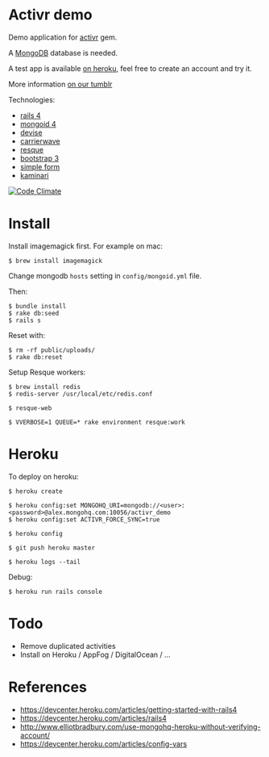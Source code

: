 Activr demo
===========

Demo application for [activr](https://github.com/fotonauts/activr) gem.

A [MongoDB](http://www.mongodb.org/) database is needed.

A test app is available [on heroku](http://activr-demo.herokuapp.com), feel free to create an account and try it.

More information [on our tumblr](http://fotopedia-code.tumblr.com)

Technologies:

- [rails 4](https://github.com/rails/rails)
- [mongoid 4](https://github.com/mongoid/mongoid)
- [devise](https://github.com/plataformatec/devise)
- [carrierwave](https://github.com/carrierwaveuploader/carrierwave)
- [resque](https://github.com/resque/resque)
- [bootstrap 3](http://getbootstrap.com)
- [simple form](https://github.com/plataformatec/simple_form)
- [kaminari](https://github.com/amatsuda/kaminari)

[![Code Climate](https://codeclimate.com/github/fotonauts/activr_demo.png)](https://codeclimate.com/github/fotonauts/activr_demo)


Install
=======

Install imagemagick first. For example on mac:

```
$ brew install imagemagick
```

Change mongodb `hosts` setting in `config/mongoid.yml` file.

Then:
```
$ bundle install
$ rake db:seed
$ rails s
```

Reset with:

```
$ rm -rf public/uploads/
$ rake db:reset
```

Setup Resque workers:
```
$ brew install redis
$ redis-server /usr/local/etc/redis.conf

$ resque-web

$ VVERBOSE=1 QUEUE=* rake environment resque:work
```


Heroku
======

To deploy on heroku:

```
$ heroku create

$ heroku config:set MONGOHQ_URI=mongodb://<user>:<password>@alex.mongohq.com:10056/activr_demo
$ heroku config:set ACTIVR_FORCE_SYNC=true

$ heroku config

$ git push heroku master

$ heroku logs --tail
```

Debug:

```
$ heroku run rails console
```


Todo
====

- Remove duplicated activities
- Install on Heroku / AppFog / DigitalOcean / ...


References
==========

- <https://devcenter.heroku.com/articles/getting-started-with-rails4>
- <https://devcenter.heroku.com/articles/rails4>
- <http://www.elliotbradbury.com/use-mongohq-heroku-without-verifying-account/>
- <https://devcenter.heroku.com/articles/config-vars>
